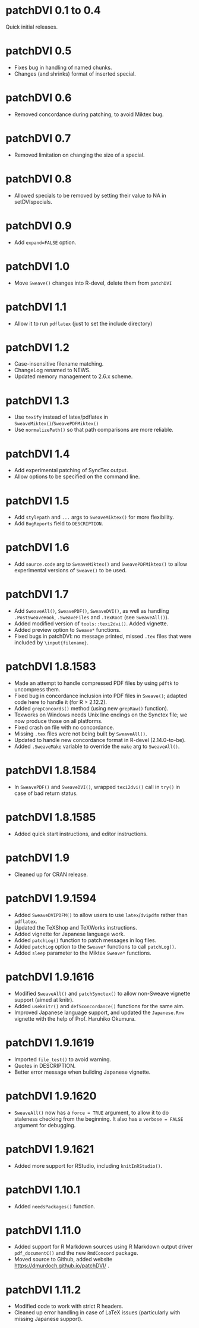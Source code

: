 # patchDVI 0.1 to 0.4

Quick initial releases.

# patchDVI 0.5

* Fixes bug in handling of named chunks.
* Changes (and shrinks) format of inserted special.

# patchDVI 0.6

* Removed concordance during patching, to avoid Miktex bug.

# patchDVI 0.7

* Removed limitation on changing the size of a special.

# patchDVI 0.8

* Allowed specials to be removed by setting their value to NA in setDVIspecials.

# patchDVI 0.9

* Add `expand=FALSE` option.

# patchDVI 1.0

* Move `Sweave()` changes into R-devel, delete them from `patchDVI`

# patchDVI 1.1

* Allow it to run `pdflatex` (just to set the include directory)

# patchDVI 1.2

* Case-insensitive filename matching.
* ChangeLog renamed to NEWS.
* Updated memory management to 2.6.x scheme.

# patchDVI 1.3

* Use `texify` instead of latex/pdflatex in `SweaveMiktex()`/`SweavePDFMiktex()`
* Use `normalizePath()` so that path comparisons are more reliable.

# patchDVI 1.4

* Add experimental patching of SyncTex output.
* Allow options to be specified on the command line.

# patchDVI 1.5

* Add `stylepath` and `...` args to `SweaveMiktex()` for more flexibility.
* Add `BugReports` field to `DESCRIPTION`.

# patchDVI 1.6

* Add `source.code` arg to `SweaveMiktex()` and `SweavePDFMiktex()`
to allow experimental versions of `Sweave()` to be used.

# patchDVI 1.7

* Add `SweaveAll()`, `SweavePDF()`, `SweaveDVI()`, as well as
handling `.PostSweaveHook`, `.SweaveFiles` and `.TexRoot` (see `SweaveAll()`).
* Added modified version of `tools::texi2dvi()`.  Added vignette.
* Added preview option to `Sweave*` functions.
* Fixed bugs in patchDVI:  no message printed, missed
`.tex` files that were included by `\input{filename}`.

# patchDVI 1.8.1583

* Made an attempt to handle compressed PDF files by using
`pdftk` to uncompress them.
* Fixed bug in concordance inclusion into PDF files in `Sweave()`;
adapted code here to handle it (for R > 2.12.2).
* Added `grepConcords()` method (using new `grepRaw()` function).
* Texworks on Windows needs Unix line endings on the Synctex
file; we now produce those on all platforms.
* Fixed crash on file with no concordance.
* Missing `.tex` files were not being built by `SweaveAll()`.
* Updated to handle new concordance format in R-devel (2.14.0-to-be).
* Added `.SweaveMake` variable to override the `make` arg to `SweaveAll()`.

# patchDVI 1.8.1584

* In `SweavePDF()` and `SweaveDVI()`, wrapped `texi2dvi()` call in
`try()` in case of bad return status.

# patchDVI 1.8.1585

* Added quick start instructions, and editor instructions.

# patchDVI 1.9

* Cleaned up for CRAN release.

# patchDVI 1.9.1594

* Added `SweaveDVIPDFM()` to allow users to use `latex`/`dvipdfm`
rather than `pdflatex`.
* Updated the TeXShop and TeXWorks instructions.
* Added vignette for Japanese language work.
* Added `patchLog()` function to patch messages in log files.
* Added `patchLog` option to the `Sweave*` functions to call
`patchLog()`.
* Added `sleep` parameter to the Miktex `Sweave*` functions.

# patchDVI 1.9.1616

* Modified `SweaveAll()` and `patchSynctex()` to allow non-Sweave
vignette support (aimed at knitr).
* Added `useknitr()` and `defSconcordance()` functions for the same aim.
* Improved Japanese language support, and updated the
`Japanese.Rnw` vignette with the help of Prof. Haruhiko Okumura.

# patchDVI 1.9.1619

* Imported `file_test()` to avoid warning.
* Quotes in DESCRIPTION.
* Better error message when building Japanese vignette.

# patchDVI 1.9.1620

* `SweaveAll()` now has a `force = TRUE` argument, to
allow it to do staleness checking from the beginning.
It also has a `verbose = FALSE` argument for debugging.

# patchDVI 1.9.1621

* Added more support for RStudio, including `knitInRStudio()`.

# patchDVI 1.10.1

* Added `needsPackages()` function.

# patchDVI 1.11.0

* Added support for R Markdown sources using R Markdown
output driver `pdf_documentC()` and the new `RmdConcord`
package.
* Moved source to Github, added website
https://dmurdoch.github.io/patchDVI/ .

# patchDVI 1.11.2

* Modified code to work with strict R headers.
* Cleaned up error handling in case of LaTeX issues (particularly with
missing Japanese support).
